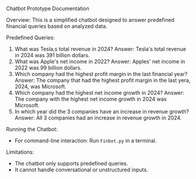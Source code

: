 Chatbot Prototype Documentation

Overview:
This is a simplified chatbot designed to answer predefined financial queries based on analyzed data.

Predefined Queries:
1. What was Tesla,s total revenue in 2024? 
Answer: Tesla's total revenue in 2024 was 391 billion dollars.
2. What was Apple's net income in 2022? 
Answer: Apples' net income in 2022 was 99 billion dollars.
3. Which company had the highest profit margin in the last financial year? 
Answer: The company that had the highest profit margin in the last yera, 2024, was Microsoft.
4. Which company had the highest net income growth in 2024? 
Answer: The company with the highest net income growth in 2024 was Microsoft.
5. In which year did the 3 companies have an increase in revenue growth? 
Answer: All 3 companies had an increase in revenue growth in 2024.

Running the Chatbot:
- For command-line interaction: Run `Finbot.py` in a terminal.

Limitations:
- The chatbot only supports predefined queries.
- It cannot handle conversational or unstructured inputs.